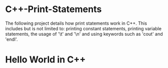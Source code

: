 # C++-Print-Statements
The following project details how print statements work in C++. This includes but is not limited to: printing constant statements, printing variable statements, the usage of '\t' and '\n' and using keywords such as 'cout' and 'endl'.

# Hello World in C++
